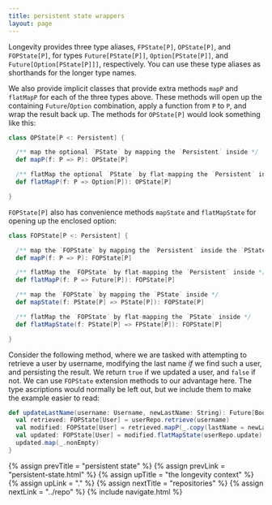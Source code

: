 ```yaml
---
title: persistent state wrappers
layout: page
---
```


Longevity provides three type aliases, `FPState[P]`, `OPState[P]`, and
`FOPState[P]`, for types `Future[PState[P]]`, `Option[PState[P]]`, and
`Future[Option[PState[P]]]`, respectively. You can use these type
aliases as shorthands for the longer type names.

We also provide implicit classes that provide extra methods `mapP` and
`flatMapP` for each of the three types above. These methods will open
up the containing `Future`/`Option` combination, apply a function from
`P` to `P`, and wrap the result back up. The methods for `OPState[P]`
would look something like this:

```scala
class OPState[P <: Persistent] {

  /** map the optional `PState` by mapping the `Persistent` inside */
  def mapP(f: P => P): OPState[P]

  /** flatMap the optional `PState` by flat-mapping the `Persistent` inside */
  def flatMapP(f: P => Option[P]): OPState[P]

}
```

`FOPState[P]` also has convenience methods `mapState` and
`flatMapState` for opening up the enclosed option:

```scala
class FOPState[P <: Persistent] {

  /** map the `FOPState` by mapping the `Persistent` inside the `PState` */
  def mapP(f: P => P): FOPState[P]

  /** flatMap the `FOPState` by flat-mapping the `Persistent` inside */
  def flatMapP(f: P => Future[P]): FOPState[P]

  /** map the `FOPState` by mapping the `PState` inside */
  def mapState(f: PState[P] => PState[P]): FOPState[P]

  /** flatMap the `FOPState` by flat-mapping the `PState` inside */
  def flatMapState(f: PState[P] => FPState[P]): FOPState[P]

}
```

Consider the following method, where we are tasked with attempting to
retrieve a user by username, modifying the last name _if_ we find such
a user, and persisting the result. We return `true` if we updated a
user, and `false` if not. We can use `FOPState` extension methods to
our advantage here. The type ascriptions would normally be left out,
but we include them to make the example easier to read:

```scala
def updateLastName(username: Username, newLastName: String): Future[Boolean] = {
  val retrieved: FOPState[User] = userRepo.retrieve(username)
  val modified: FOPState[User] = retrieved.mapP(_.copy(lastName = newLastName))
  val updated: FOPState[User] = modified.flatMapState(userRepo.update)
  updated.map(_.nonEmpty)
}
```

{% assign prevTitle = "persistent state" %}
{% assign prevLink = "persistent-state.html" %}
{% assign upTitle = "the longevity context" %}
{% assign upLink = "." %}
{% assign nextTitle = "repositories" %}
{% assign nextLink = "../repo" %}
{% include navigate.html %}
